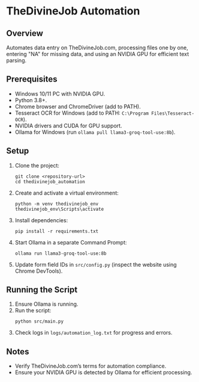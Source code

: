 # TheDivineJob Automation

## Overview
Automates data entry on TheDivineJob.com, processing files one by one, entering "NA" for missing data, and using an NVIDIA GPU for efficient text parsing.

## Prerequisites
- Windows 10/11 PC with NVIDIA GPU.
- Python 3.8+.
- Chrome browser and ChromeDriver (add to PATH).
- Tesseract OCR for Windows (add to PATH: `C:\Program Files\Tesseract-OCR`).
- NVIDIA drivers and CUDA for GPU support.
- Ollama for Windows (run `ollama pull llama3-groq-tool-use:8b`).

## Setup
1. Clone the project:
   ```
   git clone <repository-url>
   cd thedivinejob_automation
   ```
2. Create and activate a virtual environment:
   ```
   python -m venv thedivinejob_env
   thedivinejob_env\Scripts\activate
   ```
3. Install dependencies:
   ```
   pip install -r requirements.txt
   ```
4. Start Ollama in a separate Command Prompt:
   ```
   ollama run llama3-groq-tool-use:8b
   ```
5. Update form field IDs in `src/config.py` (inspect the website using Chrome DevTools).

## Running the Script
1. Ensure Ollama is running.
2. Run the script:
   ```
   python src/main.py
   ```
3. Check logs in `logs/automation_log.txt` for progress and errors.

## Notes
- Verify TheDivineJob.com’s terms for automation compliance.
- Ensure your NVIDIA GPU is detected by Ollama for efficient processing.
